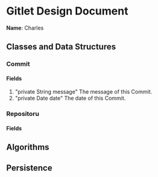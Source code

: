 # Gitlet Design Document
**Name**: Charles

## Classes and Data Structures
### Commit
#### Fields
1. "private String message" The message of this Commit.
2. "private Date date" The date of this Commit.

### Repositoru
#### Fields

## Algorithms

## Persistence


